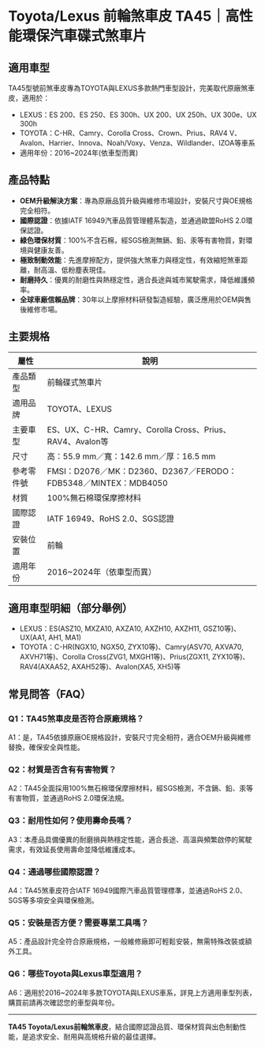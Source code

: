 # Toyota/Lexus 前輪煞車皮 TA45｜高性能環保汽車碟式煞車片

## 適用車型

TA45型號前煞車皮專為TOYOTA與LEXUS多款熱門車型設計，完美取代原廠煞車皮，適用於：

- LEXUS：ES 200、ES 250、ES 300h、UX 200、UX 250h、UX 300e、UX 300h
- TOYOTA：C-HR、Camry、Corolla Cross、Crown、Prius、RAV4 V、Avalon、Harrier、Innova、Noah/Voxy、Venza、Wildlander、IZOA等車系
- 適用年份：2016~2024年(依車型而異)

## 產品特點

- **OEM升級解決方案**：專為原廠品質升級與維修市場設計，安裝尺寸與OE規格完全相符。
- **國際認證**：依據IATF 16949汽車品質管理體系製造，並通過歐盟RoHS 2.0環保認證。
- **綠色環保材質**：100%不含石棉，經SGS檢測無鎘、鉛、汞等有害物質，對環境與健康友善。
- **極致制動效能**：先進摩擦配方，提供強大煞車力與穩定性，有效縮短煞車距離，耐高溫、低粉塵表現佳。
- **耐磨持久**：優異的耐磨性與熱穩定性，適合長途與城市駕駛需求，降低維護頻率。
- **全球車廠信賴品牌**：30年以上摩擦材料研發製造經驗，廣泛應用於OEM與售後維修市場。

## 主要規格

| 屬性         | 說明                         |
|--------------|------------------------------|
| 產品類型     | 前輪碟式煞車片               |
| 適用品牌     | TOYOTA、LEXUS                |
| 主要車型     | ES、UX、C-HR、Camry、Corolla Cross、Prius、RAV4、Avalon等 |
| 尺寸         | 高：55.9 mm／寬：142.6 mm／厚：16.5 mm |
| 參考零件號   | FMSI：D2076／MK：D2360、D2367／FERODO：FDB5348／MINTEX：MDB4050 |
| 材質         | 100%無石棉環保摩擦材料        |
| 國際認證     | IATF 16949、RoHS 2.0、SGS認證 |
| 安裝位置     | 前輪                          |
| 適用年份     | 2016~2024年（依車型而異）     |

## 適用車型明細（部分舉例）

- LEXUS：ES(ASZ10, MXZA10, AXZA10, AXZH10, AXZH11, GSZ10等)、UX(AA1, AH1, MA1)
- TOYOTA：C-HR(NGX10, NGX50, ZYX10等)、Camry(ASV70, AXVA70, AXVH71等)、Corolla Cross(ZVG1, MXGH1等)、Prius(ZGX11, ZYX10等)、RAV4(AXAA52, AXAH52等)、Avalon(XA5, XH5)等

## 常見問答（FAQ）

### Q1：TA45煞車皮是否符合原廠規格？
A1：是，TA45依據原廠OE規格設計，安裝尺寸完全相符，適合OEM升級與維修替換，確保安全與性能。

### Q2：材質是否含有有害物質？
A2：TA45全面採用100%無石棉環保摩擦材料，經SGS檢測，不含鎘、鉛、汞等有害物質，並通過RoHS 2.0環保法規。

### Q3：耐用性如何？使用壽命長嗎？
A3：本產品具備優異的耐磨損與熱穩定性能，適合長途、高溫與頻繁啟停的駕駛需求，有效延長使用壽命並降低維護成本。

### Q4：通過哪些國際認證？
A4：TA45煞車皮符合IATF 16949國際汽車品質管理標準，並通過RoHS 2.0、SGS等多項安全與環保檢測。

### Q5：安裝是否方便？需要專業工具嗎？
A5：產品設計完全符合原廠規格，一般維修廠即可輕鬆安裝，無需特殊改裝或額外工具。

### Q6：哪些Toyota與Lexus車型適用？
A6：適用於2016~2024年多款TOYOTA與LEXUS車系，詳見上方適用車型列表，購買前請再次確認您的車型與年份。

---

**TA45 Toyota/Lexus前輪煞車皮**，結合國際認證品質、環保材質與出色制動性能，是追求安全、耐用與高規格升級的最佳選擇。

